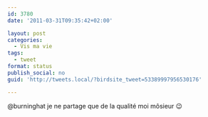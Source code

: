 ```yaml
---
id: 3780
date: '2011-03-31T09:35:42+02:00'

layout: post
categories:
  - Vis ma vie
tags:
  - tweet
format: status
publish_social: no
guid: 'http://tweets.local/?birdsite_tweet=53389997956530176'

---
```


@burninghat je ne partage que de la qualité moi môsieur 😉